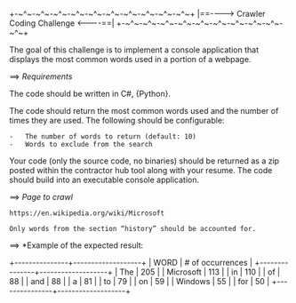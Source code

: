 +-~^~-~^~-~^~-~^~-~^~-~^~-~^~-~^~-~^~-~^~+
|==----> Crawler Coding Challenge <----==|
+-~^~-~^~-~^~-~^~-~^~-~^~-~^~-~^~-~^~-~^~+

The goal of this challenge is to implement a console application that displays the most common words used in a portion of a webpage.


==> *Requirements*

The code should be written in C#, {Python}.

The code should return the most common words used and the number of times they are used. The following should be configurable:

	-	The number of words to return (default: 10)
	-	Words to exclude from the search

Your code (only the source code, no binaries) should be returned as a zip posted within the contractor hub tool along with your resume. The code should build into an executable console application. 

==> *Page to crawl*

	https://en.wikipedia.org/wiki/Microsoft

	Only words from the section “history” should be accounted for.

==> *Example of the expected result:

+---------------+-------------------+
| WORD          | # of occurrences  |
+---------------+-------------------+
| The           | 205               |
| Microsoft     | 113               |
| in            | 110               |
| of            | 88                |
| and           | 88                |
| a             | 81                |
| to            | 79                |
| on            | 59                |
| Windows       | 55                |
| for           | 50                |
+---------------+-------------------+

